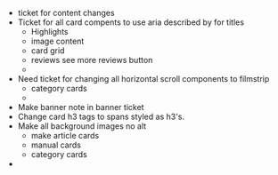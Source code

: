 * ticket for content changes
* Ticket for all card compents to use aria described by for titles
	* Highlights
	* image content
	* card grid
	* reviews see more reviews button
	* 
* Need ticket for changing all horizontal scroll components to filmstrip
	* category cards 
	* 
* Make banner note in banner ticket
* Change card h3 tags to spans styled as h3's.
* Make all background images no alt
	* make article cards
	* manual cards
	* category cards
* 